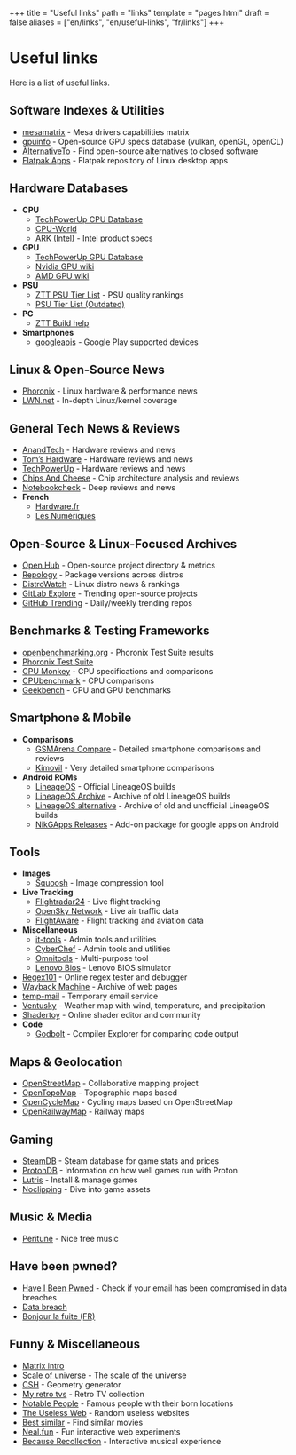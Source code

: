+++
title = "Useful links"
path = "links"
template = "pages.html"
draft = false
aliases = ["en/links", "en/useful-links", "fr/links"]
+++

# Useful links

Here is a list of useful links.

## Software Indexes & Utilities

- [mesamatrix](https://mesamatrix.net/) - Mesa drivers capabilities matrix
- [gpuinfo](https://www.gpuinfo.org/) - Open-source GPU specs database (vulkan, openGL, openCL)
- [AlternativeTo](https://alternativeto.net/) - Find open-source alternatives to closed software
- [Flatpak Apps](https://flathub.org/) - Flatpak repository of Linux desktop apps

## Hardware Databases

- **CPU**  
  - [TechPowerUp CPU Database](https://www.techpowerup.com/cpu-specs/)
  - [CPU-World](https://www.cpu-world.com/)
  - [ARK (Intel)](https://ark.intel.com/) - Intel product specs
- **GPU**  
  - [TechPowerUp GPU Database](https://www.techpowerup.com/gpu-specs/)
  - [Nvidia GPU wiki](https://en.wikipedia.org/wiki/List_of_Nvidia_graphics_processing_units)
  - [AMD GPU wiki](https://en.wikipedia.org/wiki/List_of_AMD_graphics_processing_units)
- **PSU**  
  - [ZTT PSU Tier List](https://docs.google.com/spreadsheets/d/1akCHL7Vhzk_EhrpIGkz8zTEvYfLDcaSpZRB6Xt6JWkc/edit?gid=1719706335#gid=1719706335) - PSU quality rankings
  - [PSU Tier List (Outdated)](https://cultists.network/140/psu-tier-list/)
- **PC**
  - [ZTT Build help](https://www.zachstechturf.com/buildhelp)
- **Smartphones**
  - [googleapis](https://storage.googleapis.com/play_public/supported_devices.html) - Google Play supported devices

## Linux & Open-Source News

- [Phoronix](https://www.phoronix.com/) - Linux hardware & performance news
- [LWN.net](https://lwn.net/) - In-depth Linux/kernel coverage

## General Tech News & Reviews

- [AnandTech](https://www.anandtech.com/) - Hardware reviews and news
- [Tom’s Hardware](https://www.tomshardware.com/) - Hardware reviews and news
- [TechPowerUp](https://www.techpowerup.com/) - Hardware reviews and news
- [Chips And Cheese](https://chipsandcheese.com/) - Chip architecture analysis and reviews
- [Notebookcheck](https://www.notebookcheck.net/) - Deep reviews and news
- **French**
  - [Hardware.fr](https://www.hardware.fr/)
  - [Les Numériques](https://www.lesnumeriques.com/)

## Open-Source & Linux-Focused Archives

- [Open Hub](https://www.openhub.net/) - Open-source project directory & metrics
- [Repology](https://repology.org/) - Package versions across distros
- [DistroWatch](https://distrowatch.com/) - Linux distro news & rankings
- [GitLab Explore](https://gitlab.com/explore) - Trending open-source projects
- [GitHub Trending](https://github.com/trending) - Daily/weekly trending repos 

## Benchmarks & Testing Frameworks

- [openbenchmarking.org](https://openbenchmarking.org/) - Phoronix Test Suite results
- [Phoronix Test Suite](https://www.phoronix-test-suite.com/)
- [CPU Monkey](https://www.cpu-monkey.com/) - CPU specifications and comparisons
- [CPUbenchmark](https://www.cpubenchmark.net/) - CPU comparisons
- [Geekbench](https://browser.geekbench.com/) - CPU and GPU benchmarks

## Smartphone & Mobile

- **Comparisons**  
  - [GSMArena Compare](https://www.gsmarena.com/compare.php3) - Detailed smartphone comparisons and reviews
  - [Kimovil](https://www.kimovil.com/en/compare) - Very detailed smartphone comparisons
- **Android ROMs**  
  - [LineageOS](https://download.lineageos.org/) - Official LineageOS builds
  - [LineageOS Archive](https://lineage-archive.timschumi.net/) - Archive of old LineageOS builds
  - [LineageOS alternative](https://updater-api.oddsolutions.us/) - Archive of old and unofficial LineageOS builds
  - [NikGApps Releases](https://sourceforge.net/projects/nikgapps/files/Releases/) - Add-on package for google apps on Android

## Tools

- **Images**
  - [Squoosh](https://squoosh.app/) - Image compression tool
- **Live Tracking**
  - [Flightradar24](https://www.flightradar24.com/) - Live flight tracking
  - [OpenSky Network](https://opensky-network.org/) - Live air traffic data
  - [FlightAware](https://flightaware.com/) - Flight tracking and aviation data
- **Miscellaneous**
  - [it-tools](https://it-tools.tech/) - Admin tools and utilities
  - [CyberChef](https://gchq.github.io/CyberChef/) - Admin tools and utilities
  - [Omnitools](https://omnitools.app/) - Multi-purpose tool
  - [Lenovo Bios](https://download.lenovo.com/bsco/index.html#/) - Lenovo BIOS simulator
- [Regex101](https://regex101.com/) - Online regex tester and debugger
- [Wayback Machine](https://web.archive.org/) - Archive of web pages
- [temp-mail](https://temp-mail.org/) - Temporary email service
- [Ventusky](https://www.ventusky.com/) - Weather map with wind, temperature, and precipitation
- [Shadertoy](https://www.shadertoy.com/view/3XdXWX) - Online shader editor and community
- **Code**
  - [Godbolt](https://godbolt.org/) - Compiler Explorer for comparing code output

## Maps & Geolocation

- [OpenStreetMap](https://www.openstreetmap.org/) - Collaborative mapping project
- [OpenTopoMap](https://opentopomap.org/) - Topographic maps based
- [OpenCycleMap](https://www.opencyclemap.org/) - Cycling maps based on OpenStreetMap
- [OpenRailwayMap](https://www.openrailwaymap.org/) - Railway maps

## Gaming

- [SteamDB](https://steamdb.info/) - Steam database for game stats and prices
- [ProtonDB](https://www.protondb.com/) - Information on how well games run with Proton
- [Lutris](https://lutris.net/) - Install & manage games
- [Noclipping](https://noclip.website/) - Dive into game assets

## Music & Media

- [Peritune](http://peritune.com/freematerial_list/) - Nice free music

## Have been pwned?
- [Have I Been Pwned](https://haveibeenpwned.com/) - Check if your email has been compromised in data breaches
- [Data breach](https://databreach.com/)
- [Bonjour la fuite (FR)](https://bonjourlafuite.eu.org/)

## Funny & Miscellaneous

- [Matrix intro](https://rezmason.github.io/matrix/?skipIntro=false&version=3d&numColumns=125&volumetric=true&resolution=2)
- [Scale of universe](https://scaleofuniverse.com/en) - The scale of the universe
- [CSH](https://www.csh.bz/line/05xp.html) - Geometry generator
- [My retro tvs](https://www.myretrotvs.com/) - Retro TV collection
- [Notable People](https://tjukanovt.github.io/notable-people) - Famous people with their born locations
- [The Useless Web](https://theuselessweb.com/) - Random useless websites
- [Best similar](https://bestsimilar.com/) - Find similar movies
- [Neal.fun](https://neal.fun/deep-sea/) - Fun interactive web experiments
- [Because Recollection](http://because-recollection.com/) - Interactive musical experience
